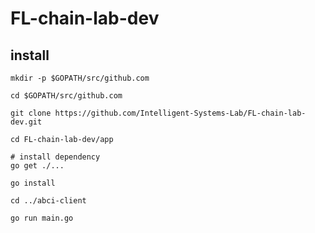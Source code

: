 # FL-chain-lab-dev

## install

```bash=
mkdir -p $GOPATH/src/github.com

cd $GOPATH/src/github.com

git clone https://github.com/Intelligent-Systems-Lab/FL-chain-lab-dev.git

cd FL-chain-lab-dev/app

# install dependency
go get ./...

go install

cd ../abci-client

go run main.go
```
